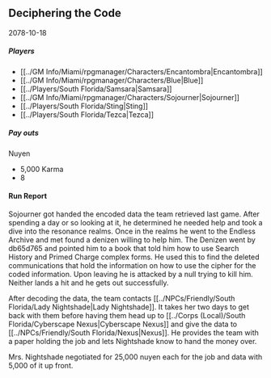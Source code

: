 ## Deciphering the Code
2078-10-18
##### Players
- [[../GM Info/Miami/rpgmanager/Characters/Encantombra|Encantombra]]
- [[../GM Info/Miami/rpgmanager/Characters/Blue|Blue]]
- [[../Players/South Florida/Samsara|Samsara]]
- [[../GM Info/Miami/rpgmanager/Characters/Sojourner|Sojourner]]
- [[../Players/South Florida/Sting|Sting]]
- [[../Players/South Florida/Tezca|Tezca]]
##### Pay outs
Nuyen
- 5,000
Karma
- 8

#### Run Report
Sojourner got handed the encoded data the team retrieved last game. After spending a day or so looking at it, he determined he needed help and took a dive into the resonance realms. Once in the realms he went to the Endless Archive and met found a denizen willing to help him. The Denizen went by db65d765 and pointed him to a book that told him how to use Search History and Primed Charge complex forms. He used this to find the deleted communications that hold the information on how to use the cipher for the coded information. Upon leaving he is attacked by a null trying to kill him. Neither lands a hit and he gets out successfully. 

After decoding the data, the team contacts [[../NPCs/Friendly/South Florida/Lady Nightshade|Lady Nightshade]]. It takes her two days to get back with them before having them head up to [[../Corps (Local)/South Florida/Cyberscape Nexus|Cyberscape Nexus]] and give the data to [[../NPCs/Friendly/South Florida/Nexus|Nexus]]. He provides the team with a paper holding the job and lets Nightshade know to hand the money over.

Mrs. Nightshade negotiated for 25,000 nuyen each for the job and data with 5,000 of it up front.